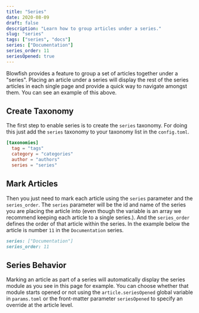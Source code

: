 ```yaml
---
title: "Series"
date: 2020-08-09
draft: false
description: "Learn how to group articles under a series."
slug: "series"
tags: ["series", "docs"]
series: ["Documentation"]
series_order: 11
seriesOpened: true
---
```


Blowfish provides a feature to group a set of articles together under a "series". Placing an article under a series will display the rest of the series articles in each single page and provide a quick way to navigate amongst them. You can see an example of this above.

## Create Taxonomy
The first step to enable series is to create the `series` taxonomy. For doing this just add the `series` taxonomy to your taxonomy list in the `config.toml`.

```toml
[taxonomies]
  tag = "tags"
  category = "categories"
  author = "authors"
  series = "series"
```

## Mark Articles

Then you just need to mark each article using the `series` parameter and the `series_order`. The `series` parameter will be the id and name of the series you are placing the article into (even though the variable is an array we recommend keeping each article to a single series.). And the `series_order` defines the order of that article within the series. In the example below the article is number `11` in the `Documentation` series.

```md
series: ["Documentation"]
series_order: 11
```

## Series Behavior
Marking an article as part of a series will automatically display the series module as you see in this page for example. You can choose whether that module starts opened or not using the `article.seriesOpened` global variable in `params.toml` or the front-matter parameter `seriesOpened` to specify an override at the article level.